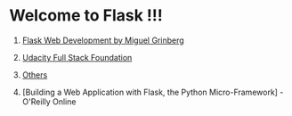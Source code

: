 # Welcome to Flask !!!

1. [Flask Web Development by Miguel Grinberg](https://doc.lagout.org/programmation/python/Flask%20Web%20Development_%20Developing%20Web%20Applications%20with%20Python%20%5BGrinberg%202014-05-18%5D.pdf)

2. [Udacity Full Stack Foundation](https://www.udacity.com/course/full-stack-foundations--ud088)

3. [Others](https://www.quora.com/What-are-best-resources-to-learn-Flask)

4. [Building a Web Application with Flask, the Python Micro-Framework] - O'Reilly Online
